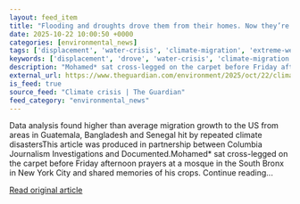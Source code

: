 ```yaml
---
layout: feed_item
title: "Flooding and droughts drove them from their homes. Now they’re seeking a safe haven in New York"
date: 2025-10-22 10:00:50 +0000
categories: [environmental_news]
tags: ['displacement', 'water-crisis', 'climate-migration', 'extreme-weather', 'drought', 'flooding']
keywords: ['displacement', 'drove', 'water-crisis', 'climate-migration', 'droughts', 'extreme-weather', 'drought', 'flooding']
description: "Mohamed* sat cross-legged on the carpet before Friday afternoon prayers at a mosque in the South Bronx in New York City and shared memories of his crops"
external_url: https://www.theguardian.com/environment/2025/oct/22/climate-disasters-migration-new-york
is_feed: true
source_feed: "Climate crisis | The Guardian"
feed_category: "environmental_news"
---
```


Data analysis found higher than average migration growth to the US from areas in Guatemala, Bangladesh and Senegal hit by repeated climate disastersThis article was produced in partnership between Columbia Journalism Investigations and Documented.Mohamed* sat cross-legged on the carpet before Friday afternoon prayers at a mosque in the South Bronx in New York City and shared memories of his crops. Continue reading...

[Read original article](https://www.theguardian.com/environment/2025/oct/22/climate-disasters-migration-new-york)
